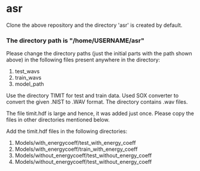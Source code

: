 # asr

Clone the above repository and the directory 'asr' is created by default.

### The directory path is "/home/USERNAME/asr"

Please change the directory paths (just the initial parts with the path shown above) in the following
files present anywhere in the directory:
1. test_wavs
2. train_wavs
3. model_path

Use the directory TIMIT for test and train data.
Used SOX converter to convert the given .NIST to .WAV format.
The directory contains .wav files.

The file timit.hdf is large and hence, it was added just once. Please copy the files in other directories 
mentioned below.

Add the timit.hdf files in the following directories:
1. Models/with_energycoeff/test_with_energy_coeff
2. Models/with_energycoeff/train_with_energy_coeff
3. Models/without_energycoeff/test_without_energy_coeff
4. Models/without_energycoeff/test_without_energy_coeff

